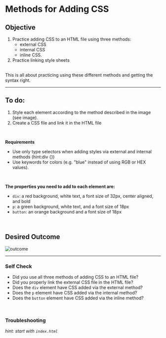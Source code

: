 # Methods for Adding CSS

## Objective 

1. Practice adding CSS to an HTML file using three methods: 
    - external CSS 
    -   internal CSS 
    -   inline CSS. 
2. Practice linking style sheets 

<br>
This is all about practicing using these different methods and getting the syntax right.

---
## To do: 
1. Style each element according to the method described in the image (see image). 
2. Create a CSS file and link it in the HTML file 

<br>

__Requirements__
- Use only type selectors when adding styles via external and internal methods (hint:div {})
- Use keywords for colors (e.g. "blue" instead of using RGB or HEX values).
 
<br>

__The properties you need to add to each element are:__ 

* `div`: a red background, white text, a font size of 32px, center aligned, and bold
* `p`: a green background, white text, and a font size of 18px
* `button`: an orange background and a font size of 18px

<br> 

## Desired Outcome  
![outcome](https://user-images.githubusercontent.com/70952936/131268832-f3a3bbde-c9e6-4e73-9b99-79ffa3d2144a.png)

---  

### Self Check
- Did you use all three methods of adding CSS to an HTML file?
- Did you properly link the external CSS file in the HTML file?
- Does the `div` element have CSS added via the external method?
- Does the `p` element have CSS added via the internal method?
- Does the `button` element have CSS added via the inline method?

<br>

### Troubleshooting 
_hint: start with `index.html`_
